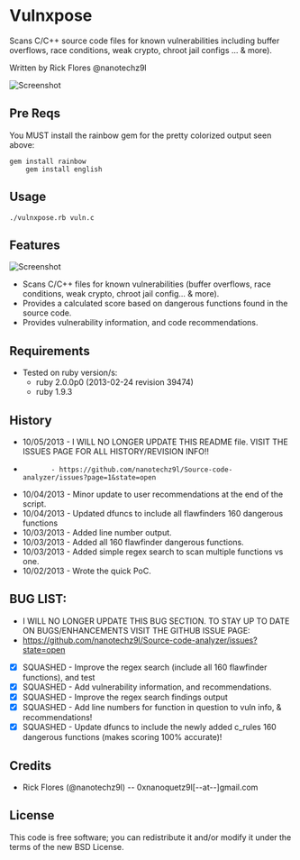 
Vulnxpose
==============

Scans C/C++ source code files for known vulnerabilities including buffer overflows, race conditions, weak crypto, chroot jail configs ... & more).

Written by Rick Flores @nanotechz9l

![Screenshot](http://img10.imageshack.us/img10/7636/fpg5.png)

## Pre Reqs

You MUST install the rainbow gem for the pretty colorized output seen above:

	gem install rainbow
        gem install english
	
## Usage
	./vulnxpose.rb vuln.c
	
## Features

 ![Screenshot](http://img600.imageshack.us/img600/1108/to5y.png)

* Scans C/C++ files for known vulnerabilities (buffer overflows, race conditions, weak crypto, chroot jail config... & more).
* Provides a calculated score based on dangerous functions found in the source code.
* Provides vulnerability information, and code recommendations. 

## Requirements
* Tested on ruby version/s:
	* ruby 2.0.0p0 (2013-02-24 revision 39474)
	* ruby 1.9.3

## History
* 10/05/2013 - I WILL NO LONGER UPDATE THIS README file. VISIT THE ISSUES PAGE FOR ALL HISTORY/REVISION INFO!!
*            - https://github.com/nanotechz9l/Source-code-analyzer/issues?page=1&state=open

* 10/04/2013 - Minor update to user recommendations at the end of the script.
* 10/04/2013 - Updated dfuncs to include all flawfinders 160 dangerous functions
* 10/03/2013 - Added line number output.
* 10/03/2013 - Added all 160 flawfinder dangerous functions.
* 10/03/2013 - Added simple regex search to scan multiple functions vs one.
* 10/02/2013 - Wrote the quick PoC.

## BUG LIST:
* I WILL NO LONGER UPDATE THIS BUG SECTION. TO STAY UP TO DATE ON BUGS/ENHANCEMENTS VISIT THE GITHUB ISSUE PAGE:
* https://github.com/nanotechz9l/Source-code-analyzer/issues?state=open

* [X] SQUASHED - Improve the regex search (include all 160 flawfinder functions), and test
* [X] SQUASHED - Add vulnerability information, and recommendations.
* [X] SQUASHED - Improve the regex search findings output
* [X] SQUASHED - Add line numbers for function in question to vuln info, & recommendations!
* [X] SQUASHED - Update dfuncs to include the newly added c_rules 160 dangerous functions (makes scoring 100% accurate)!

## Credits
* Rick Flores (@nanotechz9l) -- 0xnanoquetz9l[--at--]gmail.com

## License
This code is free software; you can redistribute it and/or modify it under the
terms of the new BSD License.
